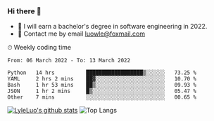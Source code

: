 ### Hi there 👋
<!--I have been a GitHub member for [![Years Badge](https://badges.pufler.dev/years/LyleLuo)](https://badges.pufler.dev)-->
- 🌱 I will earn a bachelor's degree in software engineering in 2022.
- 💬 Contact me by email luowle@foxmail.com
<!--
**LyleLuo/LyleLuo** is a ✨ _special_ ✨ repository because its `README.md` (this file) appears on your GitHub profile.

Here are some ideas to get you started:
- 👯 I’m looking to collaborate on ...
- 🤔 I’m looking for help with ...
- 📫 How to reach me: ...
- 😄 Pronouns: ...
- ⚡ Fun fact: ...
-->

<!--💻 Coding Activity Logging

[![Commits Badge](https://badges.pufler.dev/commits/weekly/LyleLuo)](https://badges.pufler.dev)-->

⏱ Weekly coding time

<!--START_SECTION:waka-->

```text
From: 06 March 2022 - To: 13 March 2022

Python   14 hrs          ██████████████████▒░░░░░░   73.25 %
YAML     2 hrs 2 mins    ██▓░░░░░░░░░░░░░░░░░░░░░░   10.70 %
Bash     1 hr 53 mins    ██▒░░░░░░░░░░░░░░░░░░░░░░   09.93 %
JSON     1 hr 2 mins     █▒░░░░░░░░░░░░░░░░░░░░░░░   05.47 %
Other    7 mins          ░░░░░░░░░░░░░░░░░░░░░░░░░   00.65 %
```

<!--END_SECTION:waka-->

[![LyleLuo's github stats](https://github-readme-stats.vercel.app/api?username=LyleLuo&count_private=true&show_icons=true&hide=issues&hide_border=true)](https://github.com/anuraghazra/github-readme-stats)
![Top Langs](https://github-readme-stats.vercel.app/api/top-langs/?username=LyleLuo&layout=compact&hide_border=true) 
<!--[![LyleLuo's wakatime stats](https://github-readme-stats.vercel.app/api/wakatime?username=luowle)](https://github.com/anuraghazra/github-readme-stats)-->
